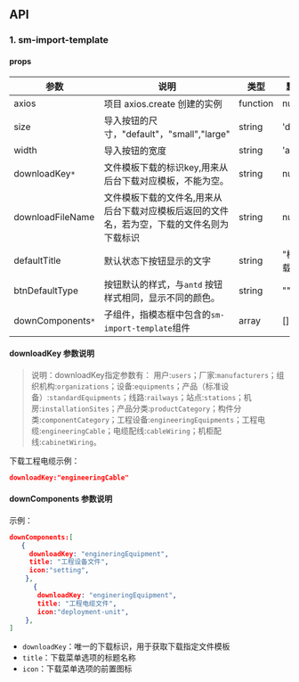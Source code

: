 ##  API

### 1.   sm-import-template

#### props

| 参数  | 说明                         | 类型     | 默认值 |
| ----- | ---------------------------- | -------- | ------ |
| axios | 项目 axios.create 创建的实例 | function |null|
| size | 导入按钮的尺寸，"default"，"small","large" | string |'default'|
| width | 导入按钮的宽度 | string |'auto'|
| downloadKey`*` | 文件模板下载的标识key,用来从后台下载对应模板，不能为空。 | string |null|
| downloadFileName | 文件模板下载的文件名,用来从后台下载对应模板后返回的文件名，若为空，下载的文件名则为下载标识 | string |null|
| defaultTitle | 默认状态下按钮显示的文字 | string |"模板下载"|
| btnDefaultType | 按钮默认的样式，与`antd` 按钮样式相同，显示不同的颜色。 | string |""|
| downComponents`*` | 子组件，指模态框中包含的`sm-import-template`组件     | array    | []        |


#### downloadKey 参数说明

> 说明：downloadKey指定参数有：   用户:`users`；厂家:`manufacturers`；组织机构:`organizations`；设备:`equipments`；产品（标准设备）:`standardEquipments`；线路:`railways`；站点:`stations`；机房:`installationSites`；产品分类:`productCategory`；构件分类:`componentCategory`；工程设备:`engineeringEquipments`；工程电缆:`engineeringCable`；电缆配线:`cableWiring`；机柜配线:`cabinetWiring`。
>

下载工程电缆示例：
```json
downloadKey:"engineeringCable"
```


#### downComponents 参数说明

示例：

```json
downComponents:[
   {
     downloadKey: "engineringEquipment",
     title: "工程设备文件",
     icon:"setting",
    },
      {
       downloadKey: "engineringEquipment",
       title: "工程电缆文件",
       icon:"deployment-unit",
    },
]
```

- `downloadKey`：唯一的下载标识，用于获取下载指定文件模板
- `title`：下载菜单选项的标题名称
- `icon`：下载菜单选项的前置图标